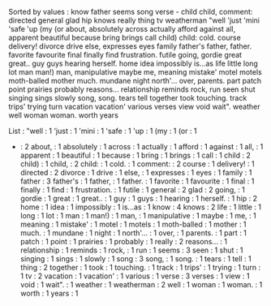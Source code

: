 Sorted by values :
know father seems song verse - child child, comment: directed general glad hip knows really thing tv weatherman "well 'just 'mini 'safe 'up (my (or about, absolutely across actually afford against all, apparent beautiful because bring brings call child) child: cold. course delivery! divorce drive else, expresses eyes family father's father, father. favorite favourite final finally find frustration. futile going, gordie great great.. guy guys hearing herself. home idea impossibly is...as life little long lot man man!) man, manipulative maybe me, meaning mistake' motel motels moth-balled mother much. mundane night north'... over, parents. part patch point prairies probably reasons... relationship reminds rock, run seen shut singing sings slowly song, song. tears tell together took touching. track trips' trying turn vacation vacation' various verses view void wait". weather well woman woman. worth years 

List :
"well : 1
'just : 1
'mini : 1
'safe : 1
'up : 1
(my : 1
(or : 1
- : 2
about, : 1
absolutely : 1
across : 1
actually : 1
afford : 1
against : 1
all, : 1
apparent : 1
beautiful : 1
because : 1
bring : 1
brings : 1
call : 1
child : 2
child) : 1
child, : 2
child: : 1
cold. : 1
comment: : 2
course : 1
delivery! : 1
directed : 2
divorce : 1
drive : 1
else, : 1
expresses : 1
eyes : 1
family : 1
father : 3
father's : 1
father, : 1
father. : 1
favorite : 1
favourite : 1
final : 1
finally : 1
find : 1
frustration. : 1
futile : 1
general : 2
glad : 2
going, : 1
gordie : 1
great : 1
great.. : 1
guy : 1
guys : 1
hearing : 1
herself. : 1
hip : 2
home : 1
idea : 1
impossibly : 1
is...as : 1
know : 4
knows : 2
life : 1
little : 1
long : 1
lot : 1
man : 1
man!) : 1
man, : 1
manipulative : 1
maybe : 1
me, : 1
meaning : 1
mistake' : 1
motel : 1
motels : 1
moth-balled : 1
mother : 1
much. : 1
mundane : 1
night : 1
north'... : 1
over, : 1
parents. : 1
part : 1
patch : 1
point : 1
prairies : 1
probably : 1
really : 2
reasons... : 1
relationship : 1
reminds : 1
rock, : 1
run : 1
seems : 3
seen : 1
shut : 1
singing : 1
sings : 1
slowly : 1
song : 3
song, : 1
song. : 1
tears : 1
tell : 1
thing : 2
together : 1
took : 1
touching. : 1
track : 1
trips' : 1
trying : 1
turn : 1
tv : 2
vacation : 1
vacation' : 1
various : 1
verse : 3
verses : 1
view : 1
void : 1
wait". : 1
weather : 1
weatherman : 2
well : 1
woman : 1
woman. : 1
worth : 1
years : 1
